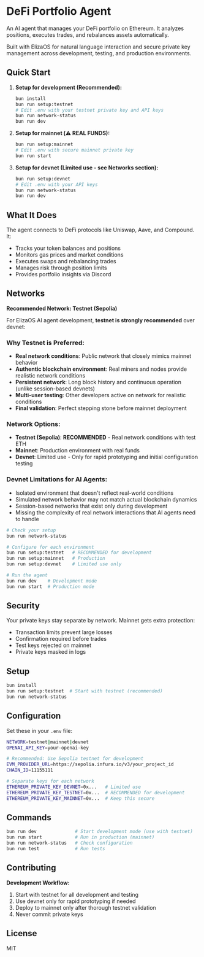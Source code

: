 # DeFi Portfolio Agent

An AI agent that manages your DeFi portfolio on Ethereum. It analyzes positions, executes trades, and rebalances assets automatically.

Built with ElizaOS for natural language interaction and secure private key management across development, testing, and production environments.

## Quick Start

1. **Setup for development (Recommended):**

   ```bash
   bun install
   bun run setup:testnet
   # Edit .env with your testnet private key and API keys
   bun run network-status
   bun run dev
   ```

2. **Setup for mainnet (⚠️ REAL FUNDS):**

   ```bash
   bun run setup:mainnet
   # Edit .env with secure mainnet private key
   bun run start
   ```

3. **Setup for devnet (Limited use - see Networks section):**

   ```bash
   bun run setup:devnet
   # Edit .env with your API keys
   bun run network-status
   bun run dev
   ```

## What It Does

The agent connects to DeFi protocols like Uniswap, Aave, and Compound. It:

- Tracks your token balances and positions
- Monitors gas prices and market conditions
- Executes swaps and rebalancing trades
- Manages risk through position limits
- Provides portfolio insights via Discord

## Networks

**Recommended Network: Testnet (Sepolia)**

For ElizaOS AI agent development, **testnet is strongly recommended** over devnet:

### Why Testnet is Preferred:

- **Real network conditions**: Public network that closely mimics mainnet behavior
- **Authentic blockchain environment**: Real miners and nodes provide realistic network conditions
- **Persistent network**: Long block history and continuous operation (unlike session-based devnets)
- **Multi-user testing**: Other developers active on network for realistic conditions
- **Final validation**: Perfect stepping stone before mainnet deployment

### Network Options:

- **Testnet (Sepolia)**: **RECOMMENDED** - Real network conditions with test ETH
- **Mainnet**: Production environment with real funds
- **Devnet**: Limited use - Only for rapid prototyping and initial configuration testing

### Devnet Limitations for AI Agents:

- Isolated environment that doesn't reflect real-world conditions
- Simulated network behavior may not match actual blockchain dynamics
- Session-based networks that exist only during development
- Missing the complexity of real network interactions that AI agents need to handle

```bash
# Check your setup
bun run network-status

# Configure for each environment
bun run setup:testnet   # RECOMMENDED for development
bun run setup:mainnet   # Production
bun run setup:devnet    # Limited use only

# Run the agent
bun run dev    # Development mode
bun run start  # Production mode
```

## Security

Your private keys stay separate by network. Mainnet gets extra protection:

- Transaction limits prevent large losses
- Confirmation required before trades
- Test keys rejected on mainnet
- Private keys masked in logs

## Setup

```bash
bun install
bun run setup:testnet  # Start with testnet (recommended)
bun run network-status
```

## Configuration

Set these in your `.env` file:

```bash
NETWORK=testnet|mainnet|devnet
OPENAI_API_KEY=your-openai-key

# Recommended: Use Sepolia testnet for development
EVM_PROVIDER_URL=https://sepolia.infura.io/v3/your_project_id
CHAIN_ID=11155111

# Separate keys for each network
ETHEREUM_PRIVATE_KEY_DEVNET=0x...   # Limited use
ETHEREUM_PRIVATE_KEY_TESTNET=0x...  # RECOMMENDED for development
ETHEREUM_PRIVATE_KEY_MAINNET=0x...  # Keep this secure
```

## Commands

```bash
bun run dev              # Start development mode (use with testnet)
bun run start            # Run in production (mainnet)
bun run network-status   # Check configuration
bun run test             # Run tests
```

## Contributing

**Development Workflow:**

1. Start with testnet for all development and testing
2. Use devnet only for rapid prototyping if needed
3. Deploy to mainnet only after thorough testnet validation
4. Never commit private keys

## License

MIT
